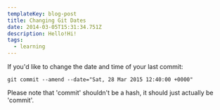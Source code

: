 ```yaml
---
templateKey: blog-post
title: Changing Git Dates
date: 2014-03-05T15:31:34.751Z
description: Hello!Hi!
tags:
  - learning
---
```

If you'd like to change the date and time of your last commit:

```
git commit --amend --date="Sat, 28 Mar 2015 12:40:00 +0000"
```

Please note that 'commit' shouldn't be a hash, it should just actually be 'commit'.
